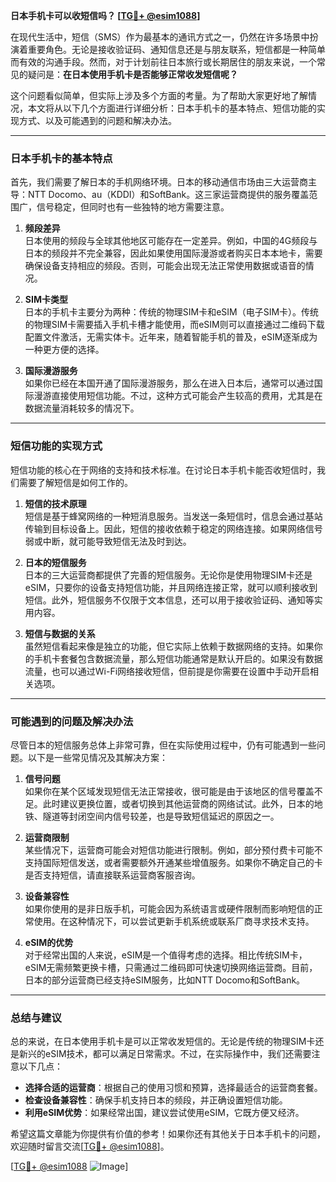 **日本手机卡可以收短信吗？ [[TG💪+ @esim1088](https://t.me/s/esim1088)]**

在现代生活中，短信（SMS）作为最基本的通讯方式之一，仍然在许多场景中扮演着重要角色。无论是接收验证码、通知信息还是与朋友联系，短信都是一种简单而有效的沟通手段。然而，对于计划前往日本旅行或长期居住的朋友来说，一个常见的疑问是：**在日本使用手机卡是否能够正常收发短信呢？**

这个问题看似简单，但实际上涉及多个方面的考量。为了帮助大家更好地了解情况，本文将从以下几个方面进行详细分析：日本手机卡的基本特点、短信功能的实现方式、以及可能遇到的问题和解决办法。

---

### 日本手机卡的基本特点

首先，我们需要了解日本的手机网络环境。日本的移动通信市场由三大运营商主导：NTT Docomo、au（KDDI）和SoftBank。这三家运营商提供的服务覆盖范围广，信号稳定，但同时也有一些独特的地方需要注意。

1. **频段差异**  
   日本使用的频段与全球其他地区可能存在一定差异。例如，中国的4G频段与日本的频段并不完全兼容，因此如果使用国际漫游或者购买日本本地卡，需要确保设备支持相应的频段。否则，可能会出现无法正常使用数据或语音的情况。

2. **SIM卡类型**  
   日本的手机卡主要分为两种：传统的物理SIM卡和eSIM（电子SIM卡）。传统的物理SIM卡需要插入手机卡槽才能使用，而eSIM则可以直接通过二维码下载配置文件激活，无需实体卡。近年来，随着智能手机的普及，eSIM逐渐成为一种更方便的选择。

3. **国际漫游服务**  
   如果你已经在本国开通了国际漫游服务，那么在进入日本后，通常可以通过国际漫游直接使用短信功能。不过，这种方式可能会产生较高的费用，尤其是在数据流量消耗较多的情况下。

---

### 短信功能的实现方式

短信功能的核心在于网络的支持和技术标准。在讨论日本手机卡能否收短信时，我们需要了解短信是如何工作的。

1. **短信的技术原理**  
   短信是基于蜂窝网络的一种短消息服务。当发送一条短信时，信息会通过基站传输到目标设备上。因此，短信的接收依赖于稳定的网络连接。如果网络信号弱或中断，就可能导致短信无法及时到达。

2. **日本的短信服务**  
   日本的三大运营商都提供了完善的短信服务。无论你是使用物理SIM卡还是eSIM，只要你的设备支持短信功能，并且网络连接正常，就可以顺利接收到短信。此外，短信服务不仅限于文本信息，还可以用于接收验证码、通知等实用内容。

3. **短信与数据的关系**  
   虽然短信看起来像是独立的功能，但它实际上依赖于数据网络的支持。如果你的手机卡套餐包含数据流量，那么短信功能通常是默认开启的。如果没有数据流量，也可以通过Wi-Fi网络接收短信，但前提是你需要在设置中手动开启相关选项。

---

### 可能遇到的问题及解决办法

尽管日本的短信服务总体上非常可靠，但在实际使用过程中，仍有可能遇到一些问题。以下是一些常见情况及其解决方案：

1. **信号问题**  
   如果你在某个区域发现短信无法正常接收，很可能是由于该地区的信号覆盖不足。此时建议更换位置，或者切换到其他运营商的网络试试。此外，日本的地铁、隧道等封闭空间内信号较差，也是导致短信延迟的原因之一。

2. **运营商限制**  
   某些情况下，运营商可能会对短信功能进行限制。例如，部分预付费卡可能不支持国际短信发送，或者需要额外开通某些增值服务。如果你不确定自己的卡是否支持短信，请直接联系运营商客服咨询。

3. **设备兼容性**  
   如果你使用的是非日版手机，可能会因为系统语言或硬件限制而影响短信的正常使用。在这种情况下，可以尝试更新手机系统或联系厂商寻求技术支持。

4. **eSIM的优势**  
   对于经常出国的人来说，eSIM是一个值得考虑的选择。相比传统SIM卡，eSIM无需频繁更换卡槽，只需通过二维码即可快速切换网络运营商。目前，日本的部分运营商已经支持eSIM服务，比如NTT Docomo和SoftBank。

---

### 总结与建议

总的来说，在日本使用手机卡是可以正常收发短信的。无论是传统的物理SIM卡还是新兴的eSIM技术，都可以满足日常需求。不过，在实际操作中，我们还需要注意以下几点：

- **选择合适的运营商**：根据自己的使用习惯和预算，选择最适合的运营商套餐。
- **检查设备兼容性**：确保手机支持日本的频段，并正确设置短信功能。
- **利用eSIM优势**：如果经常出国，建议尝试使用eSIM，它既方便又经济。

希望这篇文章能为你提供有价值的参考！如果你还有其他关于日本手机卡的问题，欢迎随时留言交流[[TG💪+ @esim1088](https://t.me/s/esim1088)]。

[[TG💪+ @esim1088](https://t.me/s/esim1088) ![Image](https://i.postimg.cc/4NQfJmqS/Snipaste-2025-05-13-00-14-12.png)]